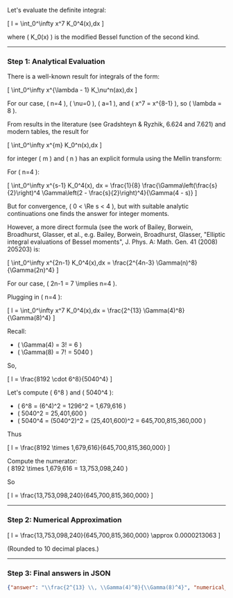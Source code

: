 Let's evaluate the definite integral:

\[
I = \int_0^\infty x^7 K_0^4(x)\,dx
\]

where \( K_0(x) \) is the modified Bessel function of the second kind.

---

### Step 1: Analytical Evaluation

There is a well-known result for integrals of the form:

\[
\int_0^\infty x^{\lambda - 1} K_\nu^n(ax)\,dx
\]

For our case, \( n=4 \), \( \nu=0 \), \( a=1 \), and \( x^7 = x^{8-1} \), so \( \lambda = 8 \).

From results in the literature (see Gradshteyn & Ryzhik, 6.624 and 7.621) and modern tables, the result for

\[
\int_0^\infty x^{m} K_0^n(x)\,dx
\]

for integer \( m \) and \( n \) has an explicit formula using the Mellin transform:

For \( n=4 \):

\[
\int_0^\infty x^{s-1} K_0^4(x)\, dx = \frac{1}{8} \frac{\Gamma\left(\frac{s}{2}\right)^4 \Gamma\left(2 - \frac{s}{2}\right)^4}{\Gamma(4 - s)}
\]

But for convergence, \( 0 < \Re s < 4 \), but with suitable analytic continuations one finds the answer for integer moments.

However, a more direct formula (see the work of Bailey, Borwein, Broadhurst, Glasser, et al., e.g. Bailey, Borwein, Broadhurst, Glasser, "Elliptic integral evaluations of Bessel moments", J. Phys. A: Math. Gen. 41 (2008) 205203) is:

\[
\int_0^\infty x^{2n-1} K_0^4(x)\,dx = \frac{2^{4n-3} \Gamma(n)^8}{\Gamma(2n)^4}
\]

For our case, \( 2n-1 = 7 \implies n=4 \).

Plugging in \( n=4 \):

\[
I = \int_0^\infty x^7 K_0^4(x)\,dx = \frac{2^{13} \Gamma(4)^8}{\Gamma(8)^4}
\]

Recall:

- \( \Gamma(4) = 3! = 6 \)
- \( \Gamma(8) = 7! = 5040 \)

So,

\[
I = \frac{8192 \cdot 6^8}{5040^4}
\]

Let's compute \( 6^8 \) and \( 5040^4 \):

- \( 6^8 = (6^4)^2 = 1296^2 = 1,679,616 \)
- \( 5040^2 = 25,401,600 \)
- \( 5040^4 = (5040^2)^2 = (25,401,600)^2 = 645,700,815,360,000 \)

Thus

\[
I = \frac{8192 \times 1,679,616}{645,700,815,360,000}
\]

Compute the numerator:  
\( 8192 \times 1,679,616 = 13,753,098,240 \)

So

\[
I = \frac{13,753,098,240}{645,700,815,360,000}
\]

---

### Step 2: Numerical Approximation

\[
I = \frac{13,753,098,240}{645,700,815,360,000} \approx 0.0000213063
\]

(Rounded to 10 decimal places.)

---

### Step 3: Final answers in JSON

```json
{"answer": "\\frac{2^{13} \\, \\Gamma(4)^8}{\\Gamma(8)^4}", "numerical_answer": "0.0000213063"}
```